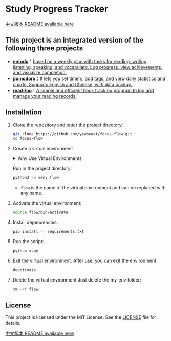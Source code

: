 # Study Progress Tracker

[中文版本 README available here](README.zh.md)

## This project is an integrated version of the following three projects
- **[entodo](https://github.com/yzwbeast/entodo)**：[based on a weekly plan with tasks for reading, writing, listening, speaking, and vocabulary. Log progress, view achievements, and visualize completion.](https://github.com/yzwbeast/entodo/blob/main/README.md)
- **[pomodoro](https://github.com/yzwbeast/pomodoro)**：[It lets you set timers, add tags, and view daily statistics and charts. Supports English and Chinese, with data backup.](https://github.com/yzwbeast/pomodoro/blob/main/README.md)
- **[read-log](https://github.com/yzwbeast/read-log)**：[A simple and efficient book tracking program to log and manage your reading records.](https://github.com/yzwbeast/read-log/blob/main/README.md)

## Installation
1. Clone the repository and enter the project directory:
   ```bash
   git clone https://github.com/yzwbeast/focus-flow.git
   cd focus-flow
   ```
2. Create a virtual environment

   <details>
   <summary>Why Use Virtual Environments</summary>

   > When you encounter the "**externally-managed-environment**" error, it might be because the Python version installed via APT by the operating system enforces strict management of the system environment, preventing users from modifying system-level Python packages with pip.<br />
   > **Recommended Solution**:<br />Using a virtual environment is the cleanest and safest method. It does not affect the system Python environment and allows you to freely manage dependencies.
   </details>

   Run in the project directory:
   ```bash
   python3 -m venv flow
   ```
   - `flow` is the name of the virtual environment and can be replaced with any name.
3. Activate the virtual environment:
   ```bash
   source flow/bin/activate
   ```
4. Install dependencies:
   ```bash
   pip install -r requirements.txt
   ```
5. Run the script:
   ```bash
   python x.py
   ```
6. Exit the virtual environment: After use, you can exit the environment:
   ```bash
   deactivate
   ```
7. Delete the virtual environment
Just delete the my_env folder:
   ```bash
   rm -rf flow
   ```

## License
This project is licensed under the MIT License. See the [LICENSE](LICENSE) file for details.

[中文版本 README available here](README.zh.md)
